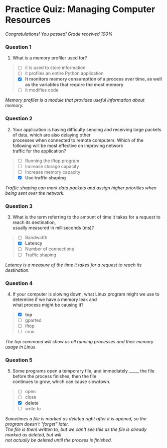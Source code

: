 # Practice Quiz:  Managing Computer Resources

*Congratulations! You passed! Grade received 100%*

### Question 1

1. What is a memory profiler used for?

> - [ ] it is used to store information
> - [ ] it profiles an entire Python application
> - [x] **It monitors memory consumption of a process over time, as well as the variables that require the most memory**
> - [ ] it modifies code

*Memory profiler is a module that provides useful information about memory.*

### Question 2

2. Your application is having difficulty sending and receiving large packets of data, which are also delaying other\
processes when connected to remote computers. Which of the following will be most effective on improving network\
traffic for the application?

> - [ ] Running the iftop program
> - [ ] Increase storage capacity
> - [ ] Increase memory capacity
> - [x] **Use traffic shaping**

*Traffic shaping can mark data packets and assign higher priorities when being sent over the network.*

### Question 3

3. What is the term referring to the amount of time it takes for a request to reach its destination,\
 usually measured in milliseconds (ms)?

> - [ ] Bandwidth
> - [x] **Latency**
> - [ ] Number of connections
> - [ ] Traffic shaping

*Latency is a measure of the time it takes for a request to reach its destination.*

### Question 4

4. If your computer is slowing down, what Linux program might we use to determine if we have a memory leak and\
 what process might be causing it?

> - [x] **top**
> - [ ] gparted
> - [ ] iftop
> - [ ] cron

*The top command will show us all running processes and their memory usage in Linux.*

### Question 5

5. Some programs open a temporary file, and immediately _____ the file before the process finishes, then the file\
 continues to grow, which can cause slowdown.

> - [ ] open
> - [ ] close
> - [x] **delete**
> - [ ] write to

*Sometimes a file is marked as deleted right after it is opened, so the program doesn't "forget" later.*\
*The file is then\ written to, but we can't see this as the file is already marked as deleted, but will*\
*not actually be deleted until the process is finished.*